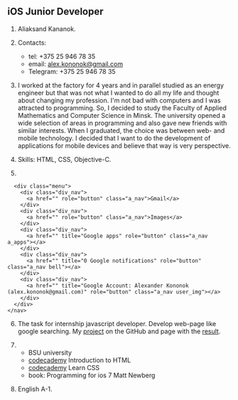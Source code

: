 ## iOS Junior Developer

1. Aliaksand Kananok.

2. Contacts:
    * tel: +375 25 946 78 35
    * email: alex.kononok@gmail.com
    * Telegram: +375 25 946 78 35

3. I worked at the factory for 4 years and in parallel studied as an energy engineer but that was not what I wanted to do all my life and thought about changing my profession. I'm not bad with computers and I was attracted to programming. So, I decided to study the Faculty of Applied Mathematics and Computer Science in Minsk. The university opened a wide selection of areas in programming and also gave new friends with similar interests. When I graduated, the choice was between web- and mobile technology. I decided that I want to do the development of applications for mobile devices and believe that way is very perspective.

4. Skills: HTML, CSS, Objective-C.

5. 
```<nav>
  <div class="menu">
    <div class="div_nav">
      <a href="" role="button" class="a_nav">Gmail</a>
    </div>
    <div class="div_nav">
      <a href="" role="button" class="a_nav">Images</a>
    </div>
    <div class="div_nav">
      <a href="" title="Google apps" role="button" class="a_nav a_apps"></a>
    </div>
    <div class="div_nav">
      <a href="" title="0 Google notifications" role="button" class="a_nav bell"></a>
    </div>
    <div class="div_nav">
      <a href="" title="Google Account: Alexander Kononok (alex.kononok@gmail.com)" role="button" class="a_nav user_img"></a>
    </div>
  </div>
</nav>
```

6. The task for internship javascript developer. Develop web-page like google searching. My  [project](https://github.com/AlexanderKononok/AlexanderKononok.github.io) on the GitHub and page with the [result](https://alexanderkononok.github.io/).

7. * BSU university
    * [codecademy](https://www.codecademy.com/learn/learn-html) Introduction to HTML
    * [codecademy](https://www.codecademy.com/learn/learn-css) Learn CSS
    * book: Programming for ios 7 Matt Newberg

8. English A-1.
